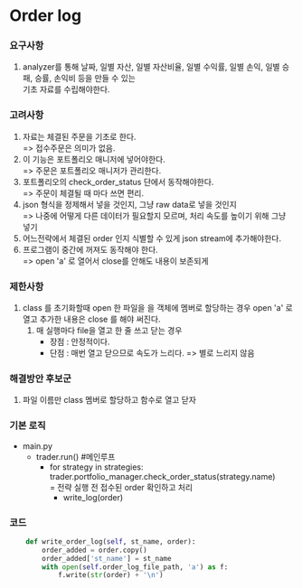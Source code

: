 # Order log

### 요구사항
   1. analyzer를 통해 날짜, 일별 자산, 일별 자산비율, 일별 수익률, 일별 손익, 일별 승패, 승률, 손익비 등을 만들 수 있는   
      기초 자료를 수립해야한다.
   
### 고려사항
   1. 자료는 체결된 주문을 기초로 한다.   
      => 접수주문은 의미가 없음. 
   2. 이 기능은 포트폴리오 매니저에 넣어야한다.   
      => 주문은 포트폴리오 매니저가 관리한다.
   3. 포트폴리오의 check_order_status 단에서 동작해야한다.  
      => 주문이 체결될 때 마다 쓰면 편리.
   4. json 형식을 정제해서 넣을 것인지, 그냥 raw data로 넣을 것인지  
      => 나중에 어떻게 다른 데이터가 필요할지 모르며, 처리 속도를 높이기 위해 그냥 넣기
   5. 어느전략에서 체결된 order 인지 식별할 수 있게 json stream에 추가해야한다.
   6. 프로그램이 중간에 꺼져도 동작해야 한다.  
      => open 'a' 로 열어서 close를 안해도 내용이 보존되게 
   
### 제한사항
   1. class 를 초기화할때 open 한 파일을 을 객체에 멤버로 할당하는 경우
      open 'a' 로 열고 추가한 내용은 close 를 해야 써진다.
      1. 매 실행마다 file을 열고 한 줄 쓰고 닫는 경우
         - 장점 : 안정적이다.
         - 단점 : 매번 열고 닫으므로 속도가 느리다.
            => 별로 느리지 않음
   
### 해결방안 후보군
   1. 파일 이름만 class 멤버로 할당하고 함수로 열고 닫자

### 기본 로직
   - main.py 
     - trader.run() #메인루프
       - for strategy in strategies:   
         trader.portfolio_manager.check_order_status(strategy.name)  
         = 전략 실행 전 접수된 order 확인하고 처리
         - write_log(order)
### 코드
```python
    def write_order_log(self, st_name, order):
        order_added = order.copy()
        order_added['st_name'] = st_name
        with open(self.order_log_file_path, 'a') as f:
            f.write(str(order) + '\n')
```
